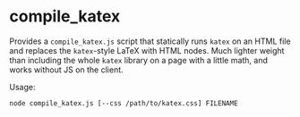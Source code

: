 # compile_katex

Provides a `compile_katex.js` script that statically runs `katex` on an HTML file and
replaces the `katex`-style LaTeX with HTML nodes. Much lighter weight than including
the whole `katex` library on a page with a little math, and works without JS on the client.

Usage:
```
node compile_katex.js [--css /path/to/katex.css] FILENAME
```
